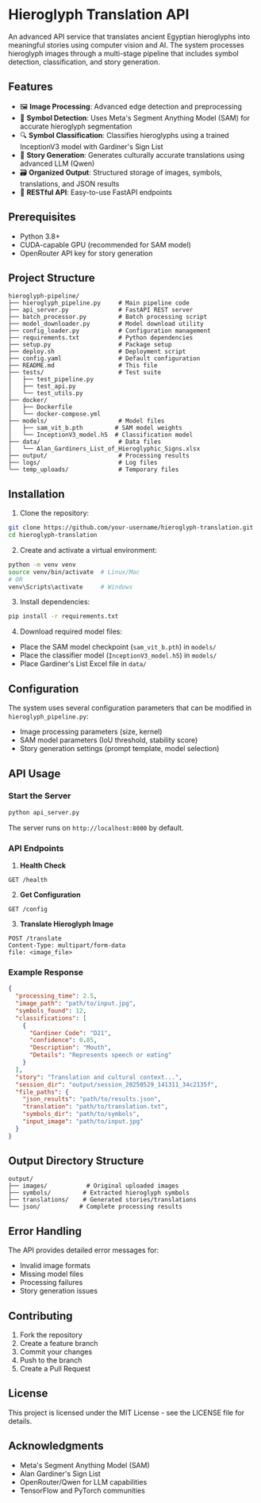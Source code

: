 # Hieroglyph Translation API

An advanced API service that translates ancient Egyptian hieroglyphs into meaningful stories using computer vision and AI. The system processes hieroglyph images through a multi-stage pipeline that includes symbol detection, classification, and story generation.

## Features

- 🖼️ **Image Processing**: Advanced edge detection and preprocessing
- 🎯 **Symbol Detection**: Uses Meta's Segment Anything Model (SAM) for accurate hieroglyph segmentation
- 🔍 **Symbol Classification**: Classifies hieroglyphs using a trained InceptionV3 model with Gardiner's Sign List
- 📝 **Story Generation**: Generates culturally accurate translations using advanced LLM (Qwen)
- 🗃️ **Organized Output**: Structured storage of images, symbols, translations, and JSON results
- 🔄 **RESTful API**: Easy-to-use FastAPI endpoints

## Prerequisites

- Python 3.8+
- CUDA-capable GPU (recommended for SAM model)
- OpenRouter API key for story generation

## Project Structure

```
hieroglyph-pipeline/
├── hieroglyph_pipeline.py     # Main pipeline code
├── api_server.py              # FastAPI REST server
├── batch_processor.py         # Batch processing script
├── model_downloader.py        # Model download utility
├── config_loader.py           # Configuration management
├── requirements.txt           # Python dependencies
├── setup.py                   # Package setup
├── deploy.sh                  # Deployment script
├── config.yaml                # Default configuration
├── README.md                  # This file
├── tests/                     # Test suite
│   ├── test_pipeline.py
│   ├── test_api.py
│   └── test_utils.py
├── docker/
│   ├── Dockerfile
│   └── docker-compose.yml
├── models/                    # Model files
│   ├── sam_vit_b.pth         # SAM model weights
│   └── InceptionV3_model.h5  # Classification model
├── data/                      # Data files
│   └── Alan_Gardiners_List_of_Hieroglyphic_Signs.xlsx
├── output/                    # Processing results
├── logs/                      # Log files
└── temp_uploads/              # Temporary files
```

## Installation

1. Clone the repository:
```bash
git clone https://github.com/your-username/hieroglyph-translation.git
cd hieroglyph-translation
```

2. Create and activate a virtual environment:
```bash
python -m venv venv
source venv/bin/activate  # Linux/Mac
# OR
venv\Scripts\activate     # Windows
```

3. Install dependencies:
```bash
pip install -r requirements.txt
```

4. Download required model files:
- Place the SAM model checkpoint (`sam_vit_b.pth`) in `models/`
- Place the classifier model (`InceptionV3_model.h5`) in `models/`
- Place Gardiner's List Excel file in `data/`

## Configuration

The system uses several configuration parameters that can be modified in `hieroglyph_pipeline.py`:

- Image processing parameters (size, kernel)
- SAM model parameters (IoU threshold, stability score)
- Story generation settings (prompt template, model selection)

## API Usage

### Start the Server

```bash
python api_server.py
```

The server runs on `http://localhost:8000` by default.

### API Endpoints

1. **Health Check**
```http
GET /health
```

2. **Get Configuration**
```http
GET /config
```

3. **Translate Hieroglyph Image**
```http
POST /translate
Content-Type: multipart/form-data
file: <image_file>
```

### Example Response

```json
{
  "processing_time": 2.5,
  "image_path": "path/to/input.jpg",
  "symbols_found": 12,
  "classifications": [
    {
      "Gardiner Code": "D21",
      "confidence": 0.85,
      "Description": "Mouth",
      "Details": "Represents speech or eating"
    }
  ],
  "story": "Translation and cultural context...",
  "session_dir": "output/session_20250529_141311_34c2135f",
  "file_paths": {
    "json_results": "path/to/results.json",
    "translation": "path/to/translation.txt",
    "symbols_dir": "path/to/symbols",
    "input_image": "path/to/input.jpg"
  }
}
```

## Output Directory Structure

```
output/
├── images/           # Original uploaded images
├── symbols/         # Extracted hieroglyph symbols
├── translations/    # Generated stories/translations
└── json/           # Complete processing results
```

## Error Handling

The API provides detailed error messages for:
- Invalid image formats
- Missing model files
- Processing failures
- Story generation issues

## Contributing

1. Fork the repository
2. Create a feature branch
3. Commit your changes
4. Push to the branch
5. Create a Pull Request

## License

This project is licensed under the MIT License - see the LICENSE file for details.

## Acknowledgments

- Meta's Segment Anything Model (SAM)
- Alan Gardiner's Sign List
- OpenRouter/Qwen for LLM capabilities
- TensorFlow and PyTorch communities
